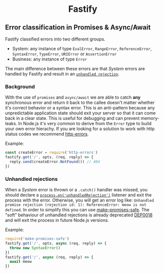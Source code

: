 <h1 align="center">Fastify</h1>

## Error classification in Promises & Async/Await

Fastify classified errors into two different groups.

- System: any instance of type `EvalError`, `RangeError`, `ReferenceError`, `SyntaxError`, `TypeError`, `URIError` or `AssertionError`
- Business: any instance of type `Error`

The main difference between these errors are that _System_ errors are handled by Fastify and result in an [`unhandled rejection`](#unhandled-rejections).

### Background

With the use of `promises` and `async/await` we are able to catch **any** synchronous error and return it back to the callee doesn't matter whether it's correct behavior or a syntax error. This is an anti-pattern because any unpredictable application state should exit your server so that it can come back in a clear state. This is useful for debugging and can prevent memory-leaks.
In Node.js it's very common to derive from the `Error` type to build your own error hierachy. If you are looking for a solution to work with http status codes we recommend [http-errors](https://github.com/jshttp/http-errors).

Example:
```js
const createError = require('http-errors')
fastify.get('/', opts, (req, reply) => {
  reply.send(createError.NotFound()) // 404
})
```

### Unhandled rejections
When a _System_ error is thrown or a `.catch()` handler was missed, you should declare a [`process.on('unhandledRejection')`](https://nodejs.org/api/process.html#process_event_unhandledrejection) listener and exit the process with the error. Otherwise, you will get an error log like: `Unhandled promise rejection (rejection id: 1): ReferenceError: meow is not defined`. In order to simplify this you can use [make-promises-safe](https://github.com/mcollina/make-promises-safe). The "soft" behaviour of unhandled rejections is already deprecated [DEP0018](https://nodejs.org/dist/latest-v8.x/docs/api/deprecations.html#deprecations_dep0018_unhandled_promise_rejections) and will exit the process in future Node.js versions.

Example:
```js
require('make-promises-safe')
fastify.get('/', opts, async (req, reply) => {
  throw new SyntaxError()
})
fastify.get('/', async (req, reply) => {
  await meow
})
```
